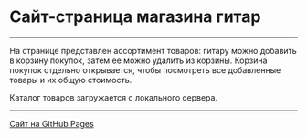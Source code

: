 # Сайт-страница магазина гитар

---

На странице представлен ассортимент товаров: гитару можно добавить в корзину покупок, затем ее можно удалить из корзины.
Корзина покупок отдельно открывается, чтобы посмотреть все добавленные товары и их общую стоимость.

Каталог товаров загружается с локального сервера.

---

[Сайт на GitHub Pages](https://fedorkotov30.github.io/guitar-shop/)
